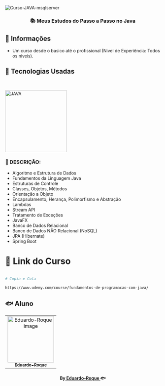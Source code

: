 <img align="center" alt="Curso-JAVA-msqlserver"  src="https://komarev.com/ghpvc/?username=Curso-JAVA&style=flat-square">
<h3 align="center">
📚 Meus Estudos do Passo a Passo no Java
</h3>

##  🔖 Informações

- Um curso desde o basico até o profissional (Nivel de Experiência: Todos os niveis).


##  🚀 Tecnologias Usadas

<br/>
<p align="left">
<img src="https://cdn.jsdelivr.net/gh/devicons/devicon/icons/java/java-original-wordmark.svg" alt="JAVA" width="200" height="200" />

</p>

###  📜 DESCRIÇÃO:
 - Algoritmo e Estrutura de Dados
 - Fundamentos da Linguagem Java
 - Estruturas de Controle
 - Classes, Objetos, Métodos
 - Orientação a Objeto
 - Encapsulamento, Herança, Polimorfismo e Abstração
 - Lambdas
 - Stream API
 - Tratamento de Exceções
 - JavaFX
 - Banco de Dados Relacional
 - Banco de Dados NÃO Relacional (NoSQL)
 - JPA (Hibernate)
 - Spring Boot


#  🔗 Link do Curso

```bash

# Copia e Cola

https://www.udemy.com/course/fundamentos-de-programacao-com-java/


```
##  🐟 Aluno
<table align="center">
<tr>
<td align="center">
<a href="https://github.com/Eduardo-Roque">
<img src="https://avatars.githubusercontent.com/u/94227038?s=400&u=0c061da14bb3c2f5bf9de8467443f49d7068c365&v=4" width="150px;" alt="Eduardo-Roque image" />
<br />
<sub><b>Eduardo-Roque</b></sub>
</a>
</td>
</tr>
</table>
<h4 align="center">
By<a href="https://github.com/Eduardo-Roque" target="_blank"> Eduardo-Roque </a>🐟
</h4>
